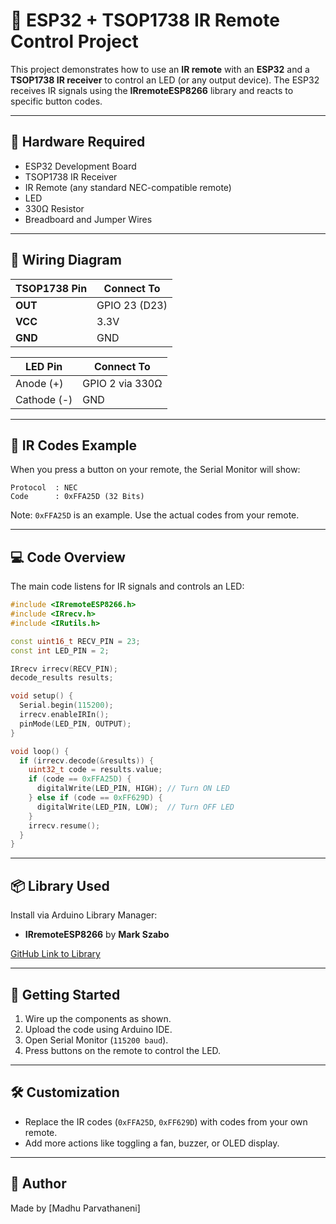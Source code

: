 # 📡 ESP32 + TSOP1738 IR Remote Control Project

This project demonstrates how to use an **IR remote** with an **ESP32** and a **TSOP1738 IR receiver** to control an LED (or any output device). The ESP32 receives IR signals using the **IRremoteESP8266** library and reacts to specific button codes.

---

## 🧰 Hardware Required

- ESP32 Development Board  
- TSOP1738 IR Receiver  
- IR Remote (any standard NEC-compatible remote)  
- LED  
- 330Ω Resistor  
- Breadboard and Jumper Wires  

---

## 🔌 Wiring Diagram

| TSOP1738 Pin | Connect To        |
|--------------|------------------|
| **OUT**      | GPIO 23 (D23)     |
| **VCC**      | 3.3V              |
| **GND**      | GND               |

| LED Pin | Connect To        |
|---------|------------------|
| Anode (+) | GPIO 2 via 330Ω |
| Cathode (-) | GND           |

---

## 🧪 IR Codes Example

When you press a button on your remote, the Serial Monitor will show:

```
Protocol  : NEC  
Code      : 0xFFA25D (32 Bits)  
```

Note: `0xFFA25D` is an example. Use the actual codes from your remote.

---

## 💻 Code Overview

The main code listens for IR signals and controls an LED:

```cpp
#include <IRremoteESP8266.h>
#include <IRrecv.h>
#include <IRutils.h>

const uint16_t RECV_PIN = 23;
const int LED_PIN = 2;

IRrecv irrecv(RECV_PIN);
decode_results results;

void setup() {
  Serial.begin(115200);
  irrecv.enableIRIn();
  pinMode(LED_PIN, OUTPUT);
}

void loop() {
  if (irrecv.decode(&results)) {
    uint32_t code = results.value;
    if (code == 0xFFA25D) {
      digitalWrite(LED_PIN, HIGH); // Turn ON LED
    } else if (code == 0xFF629D) {
      digitalWrite(LED_PIN, LOW);  // Turn OFF LED
    }
    irrecv.resume();
  }
}
```

---

## 📦 Library Used

Install via Arduino Library Manager:

- **IRremoteESP8266** by **Mark Szabo**

[GitHub Link to Library](https://github.com/crankyoldgit/IRremoteESP8266)

---

## 🚀 Getting Started

1. Wire up the components as shown.
2. Upload the code using Arduino IDE.
3. Open Serial Monitor (`115200 baud`).
4. Press buttons on the remote to control the LED.

---

## 🛠️ Customization

- Replace the IR codes (`0xFFA25D`, `0xFF629D`) with codes from your own remote.
- Add more actions like toggling a fan, buzzer, or OLED display.

---

## 🧠 Author

Made by [Madhu Parvathaneni]
